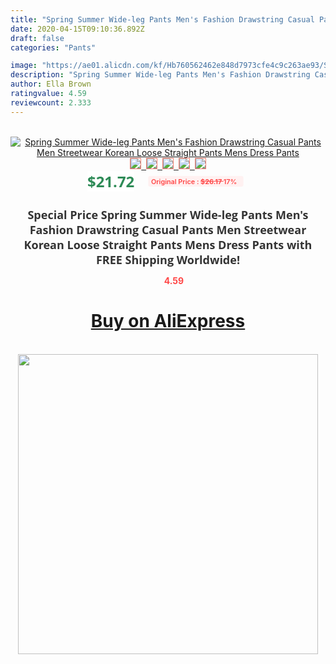 ```yaml
---
title: "Spring Summer Wide-leg Pants Men's Fashion Drawstring Casual Pants Men Streetwear Korean Loose Straight Pants Mens Dress Pants"
date: 2020-04-15T09:10:36.892Z
draft: false
categories: "Pants"

image: "https://ae01.alicdn.com/kf/Hb760562462e848d7973cfe4c9c263ae93/Spring-Summer-Wide-leg-Pants-Men-s-Fashion-Drawstring-Casual-Pants-Men-Streetwear-Korean-Loose-Straight.jpg"
description: "Spring Summer Wide-leg Pants Men's Fashion Drawstring Casual Pants Men Streetwear Korean Loose Straight Pants Mens Dress Pants"
author: Ella Brown
ratingvalue: 4.59
reviewcount: 2.333
---
```

<br>
<div style="text-align: center;">
<a href="https://s.click.aliexpress.com/e/_A8g5Al" target="_blank" rel="nofollow noopener noreferrer"><img alt="Spring Summer Wide-leg Pants Men's Fashion Drawstring Casual Pants Men Streetwear Korean Loose Straight Pants Mens Dress Pants" class="magnifier-image" src="https://ae01.alicdn.com/kf/Hb760562462e848d7973cfe4c9c263ae93/Spring-Summer-Wide-leg-Pants-Men-s-Fashion-Drawstring-Casual-Pants-Men-Streetwear-Korean-Loose-Straight.jpg_640x640.jpg">
<br>
<img style="border:1px solid salmon" src="https://ae01.alicdn.com/kf/Hb760562462e848d7973cfe4c9c263ae93/Spring-Summer-Wide-leg-Pants-Men-s-Fashion-Drawstring-Casual-Pants-Men-Streetwear-Korean-Loose-Straight.jpg_120x120.jpg">&nbsp;&nbsp;<img style="border:1px solid salmon" src="https://ae01.alicdn.com/kf/He6622160ec004929919f73bc2b591da60/Spring-Summer-Wide-leg-Pants-Men-s-Fashion-Drawstring-Casual-Pants-Men-Streetwear-Korean-Loose-Straight.jpg_120x120.jpg">&nbsp;&nbsp;<img style="border:1px solid salmon" src="https://ae01.alicdn.com/kf/H2769fbbe118841b48f98c9b5a1c21878Q/Spring-Summer-Wide-leg-Pants-Men-s-Fashion-Drawstring-Casual-Pants-Men-Streetwear-Korean-Loose-Straight.jpg_120x120.jpg">&nbsp;&nbsp;<img style="border:1px solid salmon" src="https://ae01.alicdn.com/kf/Ha0f6c8c4fe8342e7b52e0fdbe8bc0379o/Spring-Summer-Wide-leg-Pants-Men-s-Fashion-Drawstring-Casual-Pants-Men-Streetwear-Korean-Loose-Straight.jpg_120x120.jpg">&nbsp;&nbsp;<img style="border:1px solid salmon" src="https://ae01.alicdn.com/kf/Hdd3a6adffb8741e6b1927b122792d2c5P/Spring-Summer-Wide-leg-Pants-Men-s-Fashion-Drawstring-Casual-Pants-Men-Streetwear-Korean-Loose-Straight.jpg_120x120.jpg"></a></div><br0>
<div style="text-align: center;"><span style="background-color: white; border: 0px; box-sizing: border-box; color: seagreen; display: inline-block; font-family: &quot;open sans&quot; , &quot;arial&quot; , &quot;helvetica&quot; , sans-serif , &quot;heiti&quot;; font-size: 24px; font-stretch: inherit; font-weight: 700; line-height: inherit; margin: 0px 10px 0px 0px; padding: 0px; vertical-align: middle;">$21.72 </span>
<span style="background: rgb(255 , 241 , 241); border-radius: 3px; border: 0px; box-sizing: border-box; color: #ff4747; display: inline-block; font-family: inherit; font-size: 12px; font-stretch: inherit; font-style: inherit; font-variant: inherit; font-weight: 600; line-height: inherit; margin: 0px; padding: 2px 5px; transform: scale(0.9); vertical-align: middle;">Original Price : <b style="text-decoration: line-through;">$26.17 </b> 17%&nbsp;&nbsp;</span></div>
<h1 style="color: #333333; display: inline-block; font-family: &quot;open sans&quot; , &quot;arial&quot; , &quot;helvetica&quot; , sans-serif , &quot;heiti&quot;; font-size: 18px; font-stretch: inherit; font-weight: 700; text-align: center;">Special Price Spring Summer Wide-leg Pants Men's Fashion Drawstring Casual Pants Men Streetwear Korean Loose Straight Pants Mens Dress Pants with FREE Shipping Worldwide!</h1>
<div style="color: #ff4747; text-align: center;">
<img src="https://4.bp.blogspot.com/-M0ZcTcb-5uY/XleCXlxnR4I/AAAAAAAAAEc/OrjgMkXV1oMQFaCRZj5HQwOCBcu3w1FegCPcBGAYYCw/s1600/star.png" style="height: 15px;">&nbsp;<b>4.59</b></div>
<div class="button_cont" align="center"><a class="buynow_a" href="https://s.click.aliexpress.com/e/_A8g5Al" target="_blank" rel="nofollow noopener noreferrer"><H1>Buy on AliExpress</H1></a></div><br>
<div class="separator" style="clear: both; text-align: center;">
<img src="https://lh3.googleusercontent.com/-pTy5HemUv9M/XlePHvY0dAI/AAAAAAAAAE4/0nX5iRUoIWY8eMW9Dpxeirr157OZliDIgCLcBGAsYHQ/s1600/badge.gif" width="480">
</div>
